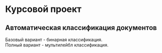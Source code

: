 # Курсовой проект
## Автоматическая классификация документов

Базовый вариант - бинарная классификация.  
Полный вариант - мультилейбл классификация.
